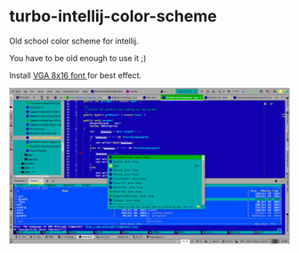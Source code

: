 # turbo-intellij-color-scheme
Old school color scheme for intellij.

You have to be old enough to use it ;)

Install [VGA 8x16 font ](https://int10h.org/oldschool-pc-fonts/fontlist/font?ibm_vga_8x16) for best effect.

![Screenshot](screenshot.png)
